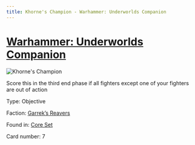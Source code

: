 ```yaml
---
title: Khorne's Champion - Warhammer: Underworlds Companion
---
```


# [Warhammer: Underworlds Companion](https://guidokessels.github.io/wh-underworlds)

  

![Khorne's Champion](https://warhammerunderworlds.com/wp-content/uploads/sites/6/2017/12/007_ENG-Khornes-Champion.png)

Score this in the third end phase if all fighters except one of your fighters are out of action

Type: Objective

Faction: [Garrek’s Reavers](https://guidokessels.github.io/wh-underworlds/factions/garreks-reavers)

Found in: [Core Set](https://guidokessels.github.io/wh-underworlds/locations/core-set)

Card number: 7
